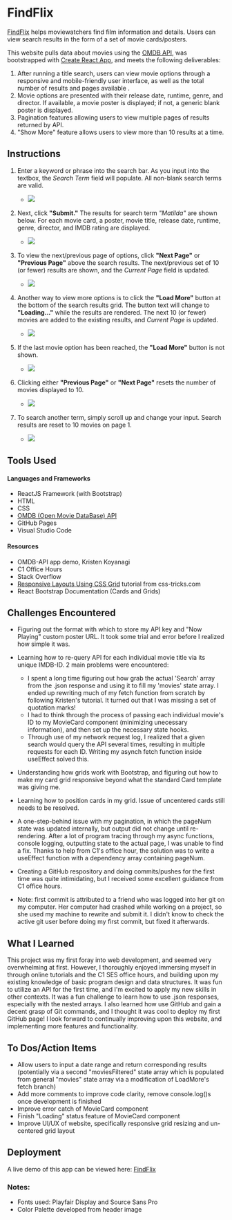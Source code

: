 # **FindFlix**

[FindFlix](https://ariannasantiago.github.io/SES-app/) helps moviewatchers find film information and details. Users can view search results in the form of a set of movie cards/posters.

This website pulls data about movies using the [OMDB API](https://www.omdbapi.com), was bootstrapped with [Create React App](https://github.com/facebook/create-react-app), and meets the following deliverables:

1. After running a title search, users can view movie options through a responsive and mobile-friendly user interface, as well as the total number of results and pages available .
2. Movie options are presented with their release date, runtime, genre, and director. If available, a movie poster is displayed; if not, a generic blank poster is displayed.
3. Pagination features allowing users to view multiple pages of results returned by API.
4. "Show More" feature allows users to view more than 10 results at a time. 

## **Instructions**
1. Enter a keyword or phrase into the search bar. As you input into the textbox, the _Search Term_ field will populate. All non-blank search terms are valid. 
    - ![](https://i.imgur.com/zleQ0eZ.png)

2. Next, click **"Submit."** The results for search term _"Matilda"_ are shown below. For each movie card, a poster, movie title, release date, runtime, genre, director, and IMDB rating are displayed. 
    - <img src="https://media3.giphy.com/media/gbEvKQZ4bDBwj7zGNr/giphy.gif?cid=790b76119794c652e9817407ab2032bce0b15a090f818691&rid=giphy.gif&ct=g" >

3. To view the next/previous page of options, click **"Next Page"** or **"Previous Page"** above the search results. The next/previous set of 10 (or fewer) results are shown, and the _Current Page_ field is updated.

    - <img src="https://media1.giphy.com/media/mPcNYfGvMbGnaD61Du/giphy.gif?cid=790b76110eccb37f894103aefc7da270c3d19a2739a8d1fa&rid=giphy.gif&ct=g" >

4.  Another way to view more options is to click the **"Load More"** button at the bottom of the search results grid. The button text will change to **"Loading..."** while the results are rendered. The next 10 (or fewer) movies are added to the existing results, and _Current Page_ is updated. 
    - <img src="https://media2.giphy.com/media/P17bIOXLSDm5ZQoK7q/giphy.gif?cid=790b7611dafbbd6f449c6546439094eb7fdfb8834607ec8c&rid=giphy.gif&ct=g" >


5. If the last movie option has been reached, the **"Load More"** button is not shown.
    - <img src="https://media2.giphy.com/media/rvDTCVIKBxR2EmUgMn/giphy.gif?cid=790b7611d78a8e836c2e77d1813ca611df5a2bdb0b368211&rid=giphy.gif&ct=g" >


6. Clicking either **"Previous Page"** or **"Next Page"** resets the number of movies displayed to 10.
    - <img src="https://media4.giphy.com/media/zpR0kjJcQObDpcVs1X/giphy.gif?cid=790b76118c88e80d979726ea0dec4953a3dc3e2a01335694&rid=giphy.gif&ct=g" >


7. To search another term, simply scroll up and change your input. Search results are reset to 10 movies on page 1.
    - <img src="https://media1.giphy.com/media/C7KxKvy30Mc9Mjde3E/giphy.gif?cid=790b7611dea6e9bd30c14d00a1d25df19f59664e2694f8d6&rid=giphy.gif&ct=g" >



## **Tools Used**
#### Languages and Frameworks

- ReactJS Framework (with Bootstrap)
- HTML
- CSS
- [OMDB (Open Movie DataBase) API](https://www.omdbapi.com)
- GitHub Pages
- Visual Studio Code

#### Resources
- OMDB-API app demo, Kristen Koyanagi
- C1 Office Hours 
- Stack Overflow
- [Responsive Layouts Using CSS Grid](https://css-tricks.com/look-ma-no-media-queries-responsive-layouts-using-css-grid/#top-of-site) tutorial from css-tricks.com
- React Bootstrap Documentation (Cards and Grids)

## **Challenges Encountered**
- Figuring out the format with which to store my API key and "Now Playing" custom poster URL. It took some trial and error before I realized how simple it was.
- Learning how to re-query API for each individual movie title via its unique IMDB-ID. 2 main problems were encountered:
     - I spent a long time figuring out how grab the actual 'Search' array from the .json response and using it to fill my 'movies' state array. I ended up rewriting much of my fetch function from scratch by following Kristen's tutorial. It turned out that I was missing a set of quotation marks! 
     - I had to think through the process of passing each individual movie's ID to my MovieCard component (minimizing unecessary information), and then set up the necessary state hooks. 
     - Through use of my network request log, I realized that a given search would query the API several times, resulting in multiple requests for each ID. Writing my asynch fetch function inside useEffect solved this.
- Understanding how grids work with Bootstrap, and figuring out how to make my card grid responsive beyond what the standard Card template was giving me.
- Learning how to position cards in my grid. Issue of uncentered cards still needs to be resolved.
- A one-step-behind issue with my pagination, in which the pageNum state was updated internally, but output did not change until re-rendering. After a lot of program tracing through my async functions, console logging, outputting state to the actual page, I was unable to find a fix. Thanks to help from C1's office hour, the solution was to write a useEffect function with a dependency array containing pageNum.
- Creating a GitHub respository and doing commits/pushes for the first time was quite intimidating, but I received some excellent guidance from C1 office hours.

- Note: first commit is attributed to a friend who was logged into her git on my computer. Her computer had crashed while working on a project, so she used my machine to rewrite and submit it. I didn't know to check the active git user before doing my first commit, but fixed it afterwards.

## **What I Learned**
This project was my first foray into web development, and seemed very overwhelming at first. However, I thoroughly enjoyed immersing myself in through online tutorials and the C1 SES office hours, and building upon my existing knowledge of basic program design and data structures. It was fun to utilize an API for the first time, and I'm excited to apply my new skills in other contexts. It was a fun challenge to learn how to use .json responses, especially with the nested arrays. I also learned how use GitHub and gain a decent grasp of Git commands, and I thought it was cool to deploy my first GitHub page! I look forward to continually improving upon this website, and implementing more features and functionality.

## **To Dos/Action Items**
- Allow users to input a date range and return corresponding results (potentially via a second "moviesFiltered" state array which is populated from general "movies" state array via a modification of LoadMore's fetch branch)
- Add more comments to improve code clarity, remove console.log()s once development is finished 
- Improve error catch of MovieCard component
- Finish "Loading" status feature of MovieCard component
- Improve UI/UX of website, specifically responsive grid resizing and un-centered grid layout


## **Deployment**

A live demo of this app can be viewed here: [FindFlix](https://ariannasantiago.github.io/SES-app/) 

### Notes:
- Fonts used: Playfair Display and Source Sans Pro
- Color Palette developed from header image
